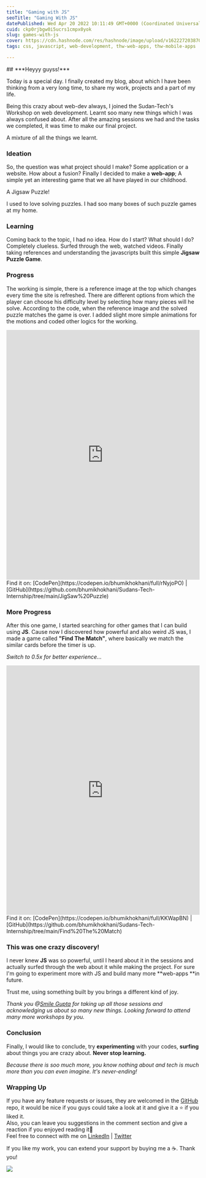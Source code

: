 ```yaml
---
title: "Gaming with JS"
seoTitle: "Gaming With JS"
datePublished: Wed Apr 20 2022 10:11:49 GMT+0000 (Coordinated Universal Time)
cuid: ckp0rjbgw0i5ucrs1cmpx0yok
slug: games-with-js
cover: https://cdn.hashnode.com/res/hashnode/image/upload/v1622272038700/rlXx0St1z.jpeg
tags: css, javascript, web-development, thw-web-apps, thw-mobile-apps

---
```


<head><meta name="monetization" content="$ilp.uphold.com/fXgYL9dgXzHk"></head>
## ***Heyyy guyss!***

Today is a special day. I finally created my blog, about which I have been thinking from a very long time, to share my work, projects and a part of my life.

Being this crazy about web-dev always, I joined the Sudan-Tech's Workshop on web development. Learnt soo many new things which I was always confused about. After all the amazing sessions we had and the tasks we completed, it was time to make our final project. 

> 
A mixture of all the things we learnt. 

### Ideation

So, the question was what project should I make? Some application or a website. 
How about a fusion? 
Finally I decided to make a **web-app**; A simple yet an interesting game that we all have played in our childhood.
 

> 
A Jigsaw Puzzle!

 I used to love solving puzzles. I had soo many boxes of such puzzle games at my home.

### Learning
Coming back to the topic, I had no idea. How do I start? What should I do?
Completely clueless. Surfed through the web, watched videos. Finally taking references and understanding the javascripts built this simple **Jigsaw Puzzle Game**.


### Progress
The working is simple, there is a reference image at the top which changes every time the site is refreshed. There are different options from which the player can choose his difficulty level by selecting how many pieces will he solve. 
According to the code, when the reference image and the solved puzzle matches the game is over. I added slight more simple animations for the motions and coded other logics for the working.


<iframe height="650" style="width: 100%;" scrolling="no" title="Jigsaw Puzzle" src="https://codepen.io/bhumikhokhani/embed/rNyjoPO?height=479&theme-id=dark&default-tab=result" frameborder="no" loading="lazy" allowtransparency="true" allowfullscreen="true">
  See the Pen <a href='https://codepen.io/bhumikhokhani/pen/rNyjoPO'>Jigsaw Puzzle</a> by Bhumi Khokhani
  (<a href='https://codepen.io/bhumikhokhani'>@bhumikhokhani</a>) on <a href='https://codepen.io'>CodePen</a>.
</iframe>
Find it on:  [CodePen](https://codepen.io/bhumikhokhani/full/rNyjoPO) |  [GitHub](https://github.com/bhumikhokhani/Sudans-Tech-Internship/tree/main/JigSaw%20Puzzle) 

### More Progress
After this one game, I started searching for other games that I can build using **JS**. Cause now I discovered how powerful and also weird JS was, I made a game called **"Find The Match"**, where basically we match the similar cards before the timer is up.

*Switch to 0.5x for better experience...*
<iframe height="649" style="width: 100%;" scrolling="no" title="Find the Match" src="https://codepen.io/bhumikhokhani/embed/KKWapBN?height=649&theme-id=dark&default-tab=result" frameborder="no" loading="lazy" allowtransparency="true" allowfullscreen="true">
  See the Pen <a href='https://codepen.io/bhumikhokhani/pen/KKWapBN'>Find the Match</a> by Bhumi Khokhani
  (<a href='https://codepen.io/bhumikhokhani'>@bhumikhokhani</a>) on <a href='https://codepen.io'>CodePen</a>.
</iframe>
Find it on:  [CodePen](https://codepen.io/bhumikhokhani/full/KKWapBN) |  [GitHub](https://github.com/bhumikhokhani/Sudans-Tech-Internship/tree/main/Find%20The%20Match) 

### This was one crazy discovery!

I never knew **JS** was so powerful, until I heard about it in the sessions and actually surfed through the web about it while making the project. 
For sure I'm going to experiment more with JS and build many more **web-apps **in future. 


> 
Trust me, using something built by you brings a different kind of joy.

*Thank you @[Smile Gupta](@smilegupta) for taking up all those sessions and acknowledging us about so many new things. Looking forward to attend many more workshops by you.*

### Conclusion
Finally, I would like to conclude, try **experimenting** with your codes, **surfing** about things you are crazy about. **Never stop learning.** 

> 
*Because there is soo much more, you know nothing about
and tech is much more than you can even imagine. It's never-ending!*

### Wrapping Up
If you have any feature requests or issues, they are welcomed in the  [GitHub](https://github.com/bhumikhokhani)  repo, it would be nice if you guys could take a look at it and give it a ⭐ if you liked it. </br>
Also, you can leave you suggestions in the comment section and give a reaction if you enjoyed reading it💖 </br>
 Feel free to connect with me on  [LinkedIn](https://www.linkedin.com/in/bhumikhokhani/)  |  [Twitter](https://twitter.com/bhumikhokhani)  

> 
If you like my work, you can extend your support by buying me a ☕. Thank you!

<a href="https://www.buymeacoffee.com/bhumikhokhani"><img src="https://img.buymeacoffee.com/button-api/?text=Buy me a coffee&emoji=&slug=bhumikhokhani&button_colour=FF5F5F&font_colour=ffffff&font_family=Cookie&outline_colour=000000&coffee_colour=FFDD00"></a>



